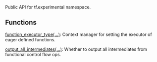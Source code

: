
Public API for tf.experimental namespace.
## Functions
[function_executor_type(...)](https://www.tensorflow.org/api_docs/python/tf/experimental/function_executor_type): Context manager for setting the executor of eager defined functions.

[output_all_intermediates(...)](https://www.tensorflow.org/api_docs/python/tf/compat/v1/experimental/output_all_intermediates): Whether to output all intermediates from functional control flow ops.

